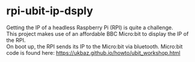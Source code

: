 # rpi-ubit-ip-dsply
Getting the IP of a headless Raspberry Pi (RPI) is quite a challenge.  
This project makes use of an affordable BBC Micro:bit to display the IP of the RPI.  
On boot up, the RPI sends its IP to the Micro:bit via bluetooth.
Micro:bit code is found here: https://ukbaz.github.io/howto/ubit_workshop.html
